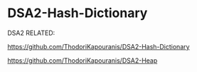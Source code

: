 # DSA2-Hash-Dictionary

DSA2 RELATED:


https://github.com/ThodoriKapouranis/DSA2-Hash-Dictionary


https://github.com/ThodoriKapouranis/DSA2-Heap
